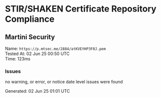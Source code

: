 # STIR/SHAKEN Certificate Repository Compliance

## Martini Security

Name: `https://p.mtsec.me/2884/atKVEYHP3F0J.pem`\
Tested At: 02 Jun 25 00:50 UTC\
Time: 123ms

### Issues

no warning, or error, or notice date level issues were found

Generated: 02 Jun 25 01:01 UTC